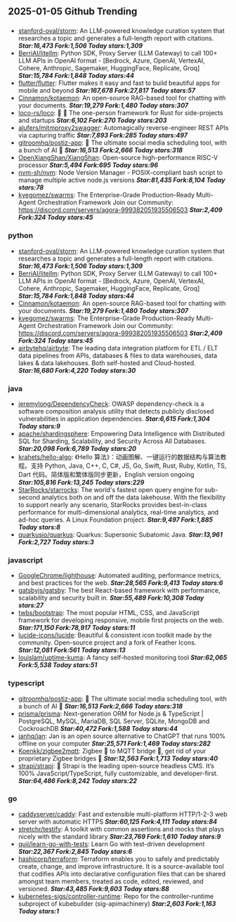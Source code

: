 ## 2025-01-05 Github Trending

### 
* [stanford-oval/storm](https://github.com/stanford-oval/storm): An LLM-powered knowledge curation system that researches a topic and generates a full-length report with citations. ***Star:16,473 Fork:1,506 Today stars:1,309***
* [BerriAI/litellm](https://github.com/BerriAI/litellm): Python SDK, Proxy Server (LLM Gateway) to call 100+ LLM APIs in OpenAI format - [Bedrock, Azure, OpenAI, VertexAI, Cohere, Anthropic, Sagemaker, HuggingFace, Replicate, Groq] ***Star:15,784 Fork:1,848 Today stars:44***
* [flutter/flutter](https://github.com/flutter/flutter): Flutter makes it easy and fast to build beautiful apps for mobile and beyond ***Star:167,678 Fork:27,817 Today stars:57***
* [Cinnamon/kotaemon](https://github.com/Cinnamon/kotaemon): An open-source RAG-based tool for chatting with your documents. ***Star:19,279 Fork:1,480 Today stars:307***
* [loco-rs/loco](https://github.com/loco-rs/loco): 🚂 🦀 The one-person framework for Rust for side-projects and startups ***Star:6,102 Fork:270 Today stars:203***
* [alufers/mitmproxy2swagger](https://github.com/alufers/mitmproxy2swagger): Automagically reverse-engineer REST APIs via capturing traffic ***Star:7,893 Fork:285 Today stars:497***
* [gitroomhq/postiz-app](https://github.com/gitroomhq/postiz-app): 📨 The ultimate social media scheduling tool, with a bunch of AI 🤖 ***Star:16,513 Fork:2,666 Today stars:318***
* [OpenXiangShan/XiangShan](https://github.com/OpenXiangShan/XiangShan): Open-source high-performance RISC-V processor ***Star:5,494 Fork:695 Today stars:96***
* [nvm-sh/nvm](https://github.com/nvm-sh/nvm): Node Version Manager - POSIX-compliant bash script to manage multiple active node.js versions ***Star:81,435 Fork:8,104 Today stars:78***
* [kyegomez/swarms](https://github.com/kyegomez/swarms): The Enterprise-Grade Production-Ready Multi-Agent Orchestration Framework Join our Community: https://discord.com/servers/agora-999382051935506503 ***Star:2,409 Fork:324 Today stars:45***

### python
* [stanford-oval/storm](https://github.com/stanford-oval/storm): An LLM-powered knowledge curation system that researches a topic and generates a full-length report with citations. ***Star:16,473 Fork:1,506 Today stars:1,309***
* [BerriAI/litellm](https://github.com/BerriAI/litellm): Python SDK, Proxy Server (LLM Gateway) to call 100+ LLM APIs in OpenAI format - [Bedrock, Azure, OpenAI, VertexAI, Cohere, Anthropic, Sagemaker, HuggingFace, Replicate, Groq] ***Star:15,784 Fork:1,848 Today stars:44***
* [Cinnamon/kotaemon](https://github.com/Cinnamon/kotaemon): An open-source RAG-based tool for chatting with your documents. ***Star:19,279 Fork:1,480 Today stars:307***
* [kyegomez/swarms](https://github.com/kyegomez/swarms): The Enterprise-Grade Production-Ready Multi-Agent Orchestration Framework Join our Community: https://discord.com/servers/agora-999382051935506503 ***Star:2,409 Fork:324 Today stars:45***
* [airbytehq/airbyte](https://github.com/airbytehq/airbyte): The leading data integration platform for ETL / ELT data pipelines from APIs, databases & files to data warehouses, data lakes & data lakehouses. Both self-hosted and Cloud-hosted. ***Star:16,680 Fork:4,220 Today stars:30***

### java
* [jeremylong/DependencyCheck](https://github.com/jeremylong/DependencyCheck): OWASP dependency-check is a software composition analysis utility that detects publicly disclosed vulnerabilities in application dependencies. ***Star:6,615 Fork:1,304 Today stars:9***
* [apache/shardingsphere](https://github.com/apache/shardingsphere): Empowering Data Intelligence with Distributed SQL for Sharding, Scalability, and Security Across All Databases. ***Star:20,098 Fork:6,789 Today stars:20***
* [krahets/hello-algo](https://github.com/krahets/hello-algo): 《Hello 算法》：动画图解、一键运行的数据结构与算法教程。支持 Python, Java, C++, C, C#, JS, Go, Swift, Rust, Ruby, Kotlin, TS, Dart 代码。简体版和繁体版同步更新，English version ongoing ***Star:105,816 Fork:13,245 Today stars:229***
* [StarRocks/starrocks](https://github.com/StarRocks/starrocks): The world's fastest open query engine for sub-second analytics both on and off the data lakehouse. With the flexibility to support nearly any scenario, StarRocks provides best-in-class performance for multi-dimensional analytics, real-time analytics, and ad-hoc queries. A Linux Foundation project. ***Star:9,497 Fork:1,885 Today stars:8***
* [quarkusio/quarkus](https://github.com/quarkusio/quarkus): Quarkus: Supersonic Subatomic Java. ***Star:13,961 Fork:2,727 Today stars:3***

### javascript
* [GoogleChrome/lighthouse](https://github.com/GoogleChrome/lighthouse): Automated auditing, performance metrics, and best practices for the web. ***Star:28,565 Fork:9,413 Today stars:6***
* [gatsbyjs/gatsby](https://github.com/gatsbyjs/gatsby): The best React-based framework with performance, scalability and security built in. ***Star:55,489 Fork:10,308 Today stars:27***
* [twbs/bootstrap](https://github.com/twbs/bootstrap): The most popular HTML, CSS, and JavaScript framework for developing responsive, mobile first projects on the web. ***Star:171,150 Fork:78,917 Today stars:11***
* [lucide-icons/lucide](https://github.com/lucide-icons/lucide): Beautiful & consistent icon toolkit made by the community. Open-source project and a fork of Feather Icons. ***Star:12,081 Fork:561 Today stars:13***
* [louislam/uptime-kuma](https://github.com/louislam/uptime-kuma): A fancy self-hosted monitoring tool ***Star:62,065 Fork:5,538 Today stars:51***

### typescript
* [gitroomhq/postiz-app](https://github.com/gitroomhq/postiz-app): 📨 The ultimate social media scheduling tool, with a bunch of AI 🤖 ***Star:16,513 Fork:2,666 Today stars:318***
* [prisma/prisma](https://github.com/prisma/prisma): Next-generation ORM for Node.js & TypeScript | PostgreSQL, MySQL, MariaDB, SQL Server, SQLite, MongoDB and CockroachDB ***Star:40,472 Fork:1,588 Today stars:44***
* [janhq/jan](https://github.com/janhq/jan): Jan is an open source alternative to ChatGPT that runs 100% offline on your computer ***Star:25,571 Fork:1,469 Today stars:282***
* [Koenkk/zigbee2mqtt](https://github.com/Koenkk/zigbee2mqtt): Zigbee 🐝 to MQTT bridge 🌉, get rid of your proprietary Zigbee bridges 🔨 ***Star:12,563 Fork:1,713 Today stars:40***
* [strapi/strapi](https://github.com/strapi/strapi): 🚀 Strapi is the leading open-source headless CMS. It’s 100% JavaScript/TypeScript, fully customizable, and developer-first. ***Star:64,486 Fork:8,242 Today stars:22***

### go
* [caddyserver/caddy](https://github.com/caddyserver/caddy): Fast and extensible multi-platform HTTP/1-2-3 web server with automatic HTTPS ***Star:60,125 Fork:4,111 Today stars:84***
* [stretchr/testify](https://github.com/stretchr/testify): A toolkit with common assertions and mocks that plays nicely with the standard library ***Star:23,769 Fork:1,610 Today stars:9***
* [quii/learn-go-with-tests](https://github.com/quii/learn-go-with-tests): Learn Go with test-driven development ***Star:22,367 Fork:2,845 Today stars:6***
* [hashicorp/terraform](https://github.com/hashicorp/terraform): Terraform enables you to safely and predictably create, change, and improve infrastructure. It is a source-available tool that codifies APIs into declarative configuration files that can be shared amongst team members, treated as code, edited, reviewed, and versioned. ***Star:43,485 Fork:9,603 Today stars:88***
* [kubernetes-sigs/controller-runtime](https://github.com/kubernetes-sigs/controller-runtime): Repo for the controller-runtime subproject of kubebuilder (sig-apimachinery) ***Star:2,603 Fork:1,163 Today stars:1***
